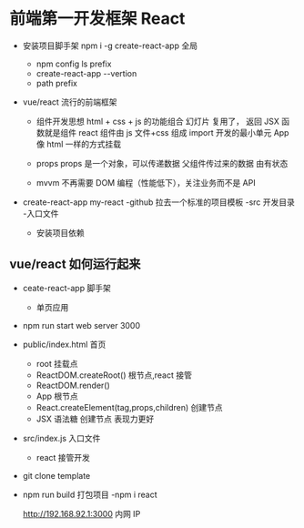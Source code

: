 # 前端第一开发框架 React

- 安装项目脚手架
  npm i -g create-react-app 全局

  - npm config ls
    prefix
  - create-react-app --vertion
  - path prefix

- vue/react 流行的前端框架

  - 组件开发思想
    html + css + js 的功能组合 幻灯片 复用了，
    返回 JSX 函数就是组件
    react 组件由 js 文件+css 组成 import
    开发的最小单元
    App
    <App />像 html 一样的方式挂载

  - props
    props 是一个对象，可以传递数据
    父组件传过来的数据
    由有状态

  - mvvm
    不再需要 DOM 编程（性能低下），关注业务而不是 API

- create-react-app my-react
  -github 拉去一个标准的项目模板
  -src 开发目录 -入口文件
  - 安装项目依赖

## vue/react 如何运行起来

- ceate-react-app 脚手架
  - 单页应用
- npm run start
  web server 3000

- public/index.html 首页
  - root 挂载点
  - ReactDOM.createRoot() 根节点,react 接管
  - ReactDOM.render()
  - App 根节点
  - React.createElement(tag,props,children) 创建节点
  - JSX 语法糖 创建节点 表现力更好
- src/index.js 入口文件

  - react 接管开发

- git clone template
- npm run build 打包项目
  -npm i react

  http://192.168.92.1:3000 内网 IP
